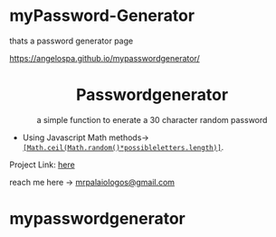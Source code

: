 # myPassword-Generator

thats a password generator page

 https://angelospa.github.io/mypasswordgenerator/

  <h1 align="center">  Passwordgenerator</h1> 
  
 
 <p align="center">             a simple function to enerate a  30 character random password </p> 

- Using Javascript Math methods-> [`[Math.ceil(Math.random()*possibleletters.length)]`](#code).



 Project Link: [here](https://github.com/AngelosPa/passwordgenerator/blob/main/password.js
)

reach me here -> mrpalaiologos@gmail.com
# mypasswordgenerator

